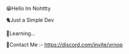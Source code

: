 😁Hello Im Nohttty

🐈Just a Simple Dev

🚬Learning...

🍪Contact Me :- https://discord.com/invite/vrnop
